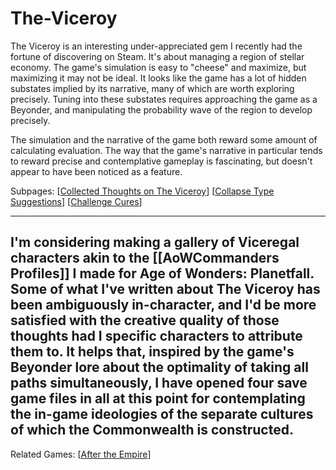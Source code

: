 # The-Viceroy

The Viceroy is an interesting under-appreciated gem I recently had the fortune of discovering on Steam.  It's about managing a region of stellar economy.  The game's simulation is easy to "cheese" and maximize, but maximizing it may not be ideal.  It looks like the game has a lot of hidden substates implied by its narrative, many of which are worth exploring precisely.  Tuning into these substates requires approaching the game as a Beyonder, and manipulating the probability wave of the region to develop precisely.

The simulation and the narrative of the game both reward some amount of calculating evaluation.  The way that the game's narrative in particular tends to reward precise and contemplative gameplay is fascinating, but doesn't appear to have been noticed as a feature.

Subpages:
[[Collected Thoughts on The Viceroy]]
[[Collapse Type Suggestions]]
[[Challenge Cures]]

---
I'm considering making a gallery of Viceregal characters akin to the [[AoWCommanders Profiles]] I made for Age of Wonders: Planetfall.  Some of what I've written about The Viceroy has been ambiguously in-character, and I'd be more satisfied with the creative quality of those thoughts had I specific characters to attribute them to.  It helps that, inspired by the game's Beyonder lore about the optimality of taking all paths simultaneously, I have opened four save game files in all at this point for contemplating the in-game ideologies of the separate cultures of which the Commonwealth is constructed.
---

Related Games:
[[After the Empire]]


[//begin]: # "Autogenerated link references for markdown compatibility"
[Collected Thoughts on The Viceroy]: collected-thoughts-on-the-viceroy "Collected Thoughts on The Viceroy"
[Collapse Type Suggestions]: collapse-type-suggestions "Collapse Type Suggestions"
[Challenge Cures]: challenge-cures "Challenge Cures"
[After the Empire]: after-the-empire "After the Empire"
[//end]: # "Autogenerated link references"